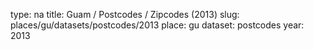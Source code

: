 type: na
title: Guam / Postcodes / Zipcodes (2013)
slug: places/gu/datasets/postcodes/2013
place: gu
dataset: postcodes
year: 2013
